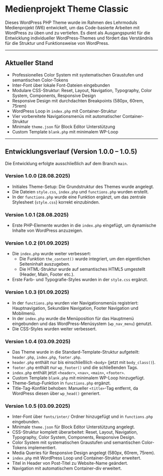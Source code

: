 


# Medienprojekt Theme Classic

Dieses WordPress PHP Theme wurde im Rahmen des Lehrmoduls Medienprojekt (W6) entwickelt, um das Code-basierte Arbeiten mit WordPress zu üben und zu vertiefen. Es dient als Ausgangspunkt für die Entwicklung individueller WordPress-Themes und fördert das Verständnis für die Struktur und Funktionsweise von WordPress.

---

## Aktueller Stand

- Professionelles Color System mit systematischen Graustufen und semantischen Color-Tokens
- Inter-Font über lokale Font-Dateien eingebunden
- Modulare CSS-Struktur: Reset, Layout, Navigation, Typography, Color System, Components, Responsive Design
- Responsive Design mit durchdachten Breakpoints (580px, 60rem, 75rem)
- WordPress Loop in `index.php` mit Container-Struktur
- Vier vorbereitete Navigationsmenüs mit automatischer Container-Struktur
- Minimale `theme.json` für Block Editor Unterstützung
- Custom Template `blank.php` mit minimalem WP-Loop


---

## Entwicklungsverlauf (Version 1.0.0 – 1.0.5)

Die Entwicklung erfolgte ausschließlich auf dem Branch `main`.

### Version 1.0.0 (28.08.2025)
- Initiales Theme-Setup: Die Grundstruktur des Themes wurde angelegt.
- Die Dateien `style.css`, `index.php` und `functions.php` wurden erstellt.
- In der `functions.php` wurde eine Funktion ergänzt, um das zentrale Stylesheet (`style.css`) korrekt einzubinden.

### Version 1.0.1 (28.08.2025)
- Erste PHP-Elemente wurden in die `index.php` eingefügt, um dynamische Inhalte von WordPress anzuzeigen.

### Version 1.0.2 (01.09.2025)
- Die `index.php` wurde weiter verbessert:
	- Die Funktion `the_content()` wurde integriert, um den eigentlichen Seiteninhalt auszugeben.
	- Die HTML-Struktur wurde auf semantisches HTML5 umgestellt (Header, Main, Footer etc.).
- Erste Farb- und Typografie-Styles wurden in der `style.css` ergänzt.

### Version 1.0.3 (01.09.2025)
- In der `functions.php` wurden vier Navigationsmenüs registriert: Hauptnavigation, Sekundäre Navigation, Footer Navigation und Mobilmenü.
- In der `index.php` wurde die Menüposition für das Hauptmenü eingebunden und das WordPress-Menüsystem (`wp_nav_menu`) genutzt.
- Die CSS-Styles wurden weiter verbessert.

### Version 1.0.4 (03.09.2025)
- Das Theme wurde in die Standard-Template-Struktur aufgeteilt: `header.php`, `index.php`, `footer.php`.
- `header.php` enthält nur bis einschließlich `<body>` (jetzt mit `body_class()`).
- `footer.php` enthält nur `wp_footer()` und die schließenden Tags.
- `index.php` enthält jetzt `<header>`, `<nav>`, `<main>`, `<footer>`.
- Custom Template `blank.php` mit minimalem WP-Loop hinzugefügt.
- Theme-Setup-Funktion in `functions.php` ergänzt.
- Title-Tag-Konflikt behoben: Manueller `<title>`-Tag entfernt, da WordPress diesen über `wp_head()` generiert.

### Version 1.0.5 (03.09.2025)
- Inter-Font über `fonts/inter/` Ordner hinzugefügt und in `functions.php` eingebunden.
- Minimale `theme.json` für Block Editor Unterstützung angelegt.
- CSS-Struktur komplett überarbeitet: Reset, Layout, Navigation, Typography, Color System, Components, Responsive Design.
- Color System mit systematischen Graustufen und semantischen Color-Tokens implementiert.
- Media Queries für Responsive Design angelegt (580px, 60rem, 75rem).
- `index.php` mit WordPress Loop und Container-Struktur erweitert.
- Titel in Header von Post-Titel zu Website-Name geändert.
- Navigation mit automatischem Container-div erweitert.



